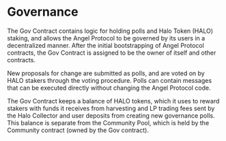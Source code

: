 # Governance

The Gov Contract contains logic for holding polls and Halo Token (HALO) staking, and allows the Angel Protocol to be governed by its users in a decentralized manner. After the initial bootstrapping of Angel Protocol contracts, the Gov Contract is assigned to be the owner of itself and other contracts.

New proposals for change are submitted as polls, and are voted on by HALO stakers through the voting procedure. Polls can contain messages that can be executed directly without changing the Angel Protocol code.

The Gov Contract keeps a balance of HALO tokens, which it uses to reward stakers with funds it receives from harvesting and LP trading fees sent by the Halo Collector and user deposits from creating new governance polls. This balance is separate from the Community Pool, which is held by the Community contract (owned by the Gov contract).

